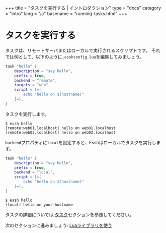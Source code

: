 +++
title = "タスクを実行する | イントロダクション"
type = "docs"
category = "intro"
lang = "ja"
basename = "running-tasks.html"
+++

# タスクを実行する

タスクは、リモートサーバまたはローカルで実行されるスクリプトです。
それでは例として、以下のように`.esshconfig.lua`を編集してみましょう。

~~~lua
task "hello" {
    description = "say hello",
    prefix = true,
    backend = "remote",
    targets = "web",
    script = [=[
        echo "hello on $(hostname)"
    ]=],
}
~~~

タスクを実行します。

~~~
$ essh hello
[remote:web01.localhost] hello on web01.localhost
[remote:web02.localhost] hello on web02.localhost
~~~

`backend`プロパティに`local`を設定すると、Esshはローカルでタスクを実行します。

~~~lua
task "hello" {
    description = "say hello",
    prefix = true,
    backend = "local",
    script = [=[
        echo "hello on $(hostname)"
    ]=],
}
~~~

~~~
$ essh hello
[local] hello on your-hostname
~~~

タスクの詳細については,[タスク](/essh/docs/ja/tasks.html)セクションを参照してください。

次のセクションに進みましょう: [Luaライブラリを使う](using-lua-libraries.html)
